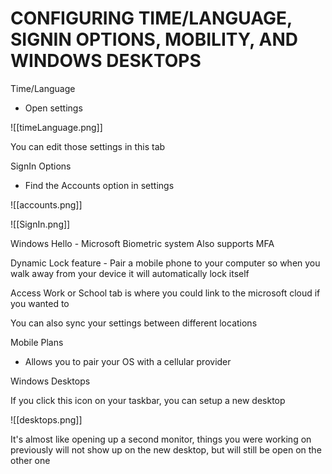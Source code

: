 # CONFIGURING TIME/LANGUAGE, SIGNIN OPTIONS, MOBILITY, AND WINDOWS DESKTOPS

Time/Language
- Open settings

![[timeLanguage.png]]

You can edit those settings in this tab

SignIn Options
- Find the Accounts option in settings

![[accounts.png]]

![[SignIn.png]]

Windows Hello - Microsoft Biometric system
Also supports MFA

Dynamic Lock feature - Pair a mobile phone to your computer so when you walk away from your device it will automatically lock itself

Access Work or School tab is where you could link to the microsoft cloud if you wanted to 

You can also sync your settings between different locations

Mobile Plans
- Allows you to pair your OS with a cellular provider

Windows Desktops

If you click this icon on your taskbar, you can setup a new desktop

![[desktops.png]]

It's almost like opening up a second monitor, things you were working on previously will not show up on the new desktop, but will still be open on the other one



